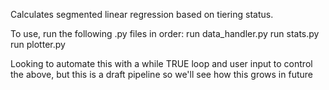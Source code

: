 Calculates segmented linear regression based on tiering status. 

To use, run the following .py files in order:
run data_handler.py
run stats.py
run plotter.py

Looking to automate this with a while TRUE loop and user input to control the above,
but this is a draft pipeline so we'll see how this grows in future
